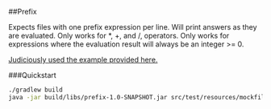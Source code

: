 ##Prefix

Expects files with one prefix expression per line. 
Will print answers as they are evaluated. Only works for *, +, and /, operators. 
Only works for expressions where the evaluation result will always be an integer >= 0.


[Judiciously used the example provided here.](https://www.geeksforgeeks.org/evaluation-prefix-expressions/)



###Quickstart
```bash
./gradlew build
java -jar build/libs/prefix-1.0-SNAPSHOT.jar src/test/resources/mockfile
```